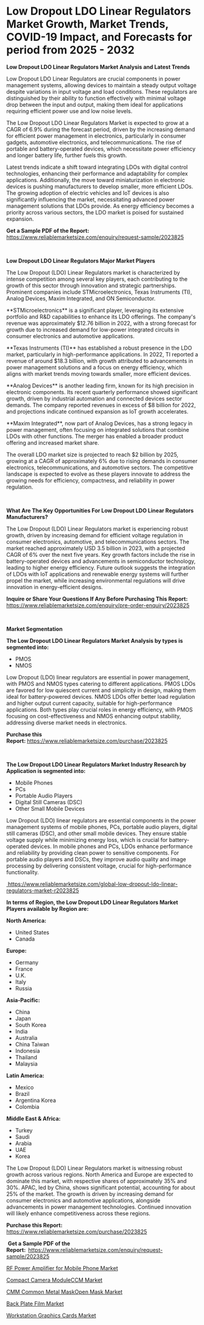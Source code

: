 <p><h1>Low Dropout LDO Linear Regulators Market Growth, Market Trends, COVID-19 Impact, and Forecasts for period from 2025 - 2032</h1></p><p><strong>Low Dropout LDO Linear Regulators Market Analysis and Latest Trends</strong></p>
<p><p>Low Dropout LDO Linear Regulators are crucial components in power management systems, allowing devices to maintain a steady output voltage despite variations in input voltage and load conditions. These regulators are distinguished by their ability to function effectively with minimal voltage drop between the input and output, making them ideal for applications requiring efficient power use and low noise levels.</p><p>The Low Dropout LDO Linear Regulators Market is expected to grow at a CAGR of 6.9% during the forecast period, driven by the increasing demand for efficient power management in electronics, particularly in consumer gadgets, automotive electronics, and telecommunications. The rise of portable and battery-operated devices, which necessitate power efficiency and longer battery life, further fuels this growth.</p><p>Latest trends indicate a shift toward integrating LDOs with digital control technologies, enhancing their performance and adaptability for complex applications. Additionally, the move toward miniaturization in electronic devices is pushing manufacturers to develop smaller, more efficient LDOs. The growing adoption of electric vehicles and IoT devices is also significantly influencing the market, necessitating advanced power management solutions that LDOs provide. As energy efficiency becomes a priority across various sectors, the LDO market is poised for sustained expansion.</p></p>
<p><strong>Get a Sample PDF of the Report:&nbsp;</strong> <a href="https://www.reliablemarketsize.com/enquiry/request-sample/2023825?utm_campaign=1998&utm_medium=2&utm_source=Github&utm_content=ia&utm_term=29032025&utm_id=low-dropout-ldo-linear-regulators">https://www.reliablemarketsize.com/enquiry/request-sample/2023825</a></p>
<p>&nbsp;</p>
<p><strong>Low Dropout LDO Linear Regulators Major Market Players</strong></p>
<p><p>The Low Dropout (LDO) Linear Regulators market is characterized by intense competition among several key players, each contributing to the growth of this sector through innovation and strategic partnerships. Prominent companies include STMicroelectronics, Texas Instruments (TI), Analog Devices, Maxim Integrated, and ON Semiconductor.</p><p>**STMicroelectronics** is a significant player, leveraging its extensive portfolio and R&D capabilities to enhance its LDO offerings. The company's revenue was approximately $12.76 billion in 2022, with a strong forecast for growth due to increased demand for low-power integrated circuits in consumer electronics and automotive applications.</p><p>**Texas Instruments (TI)** has established a robust presence in the LDO market, particularly in high-performance applications. In 2022, TI reported a revenue of around $18.3 billion, with growth attributed to advancements in power management solutions and a focus on energy efficiency, which aligns with market trends moving towards smaller, more efficient devices.</p><p>**Analog Devices** is another leading firm, known for its high precision in electronic components. Its recent quarterly performance showed significant growth, driven by industrial automation and connected devices sector demands. The company reported revenues in excess of $8 billion for 2022, and projections indicate continued expansion as IoT growth accelerates.</p><p>**Maxim Integrated**, now part of Analog Devices, has a strong legacy in power management, often focusing on integrated solutions that combine LDOs with other functions. The merger has enabled a broader product offering and increased market share.</p><p>The overall LDO market size is projected to reach $2 billion by 2025, growing at a CAGR of approximately 6% due to rising demands in consumer electronics, telecommunications, and automotive sectors. The competitive landscape is expected to evolve as these players innovate to address the growing needs for efficiency, compactness, and reliability in power regulation.</p></p>
<p>&nbsp;</p>
<p><strong>What Are The Key Opportunities For Low Dropout LDO Linear Regulators Manufacturers?</strong></p>
<p><p>The Low Dropout (LDO) Linear Regulators market is experiencing robust growth, driven by increasing demand for efficient voltage regulation in consumer electronics, automotive, and telecommunications sectors. The market reached approximately USD 3.5 billion in 2023, with a projected CAGR of 6% over the next five years. Key growth factors include the rise in battery-operated devices and advancements in semiconductor technology, leading to higher energy efficiency. Future outlook suggests the integration of LDOs with IoT applications and renewable energy systems will further propel the market, while increasing environmental regulations will drive innovation in energy-efficient designs.</p></p>
<p><strong>Inquire or Share Your Questions If Any Before Purchasing This Report:</strong> <a href="https://www.reliablemarketsize.com/enquiry/pre-order-enquiry/2023825?utm_campaign=1998&utm_medium=2&utm_source=Github&utm_content=ia&utm_term=29032025&utm_id=low-dropout-ldo-linear-regulators">https://www.reliablemarketsize.com/enquiry/pre-order-enquiry/2023825</a></p>
<p>&nbsp;</p>
<p><strong>Market Segmentation</strong></p>
<p><strong>The Low Dropout LDO Linear Regulators Market Analysis by types is segmented into:</strong></p>
<p><ul><li>PMOS</li><li>NMOS</li></ul></p>
<p><p>Low Dropout (LDO) linear regulators are essential in power management, with PMOS and NMOS types catering to different applications. PMOS LDOs are favored for low quiescent current and simplicity in design, making them ideal for battery-powered devices. NMOS LDOs offer better load regulation and higher output current capacity, suitable for high-performance applications. Both types play crucial roles in energy efficiency, with PMOS focusing on cost-effectiveness and NMOS enhancing output stability, addressing diverse market needs in electronics.</p></p>
<p><strong>Purchase this Report:&nbsp;</strong><a href="https://www.reliablemarketsize.com/purchase/2023825?utm_campaign=1998&utm_medium=2&utm_source=Github&utm_content=ia&utm_term=29032025&utm_id=low-dropout-ldo-linear-regulators">https://www.reliablemarketsize.com/purchase/2023825</a></p>
<p>&nbsp;</p>
<p><strong>The Low Dropout LDO Linear Regulators Market Industry Research by Application is segmented into:</strong></p>
<p><ul><li>Mobile Phones</li><li>PCs</li><li>Portable Audio Players</li><li>Digital Still Cameras (DSC)</li><li>Other Small Mobile Devices</li></ul></p>
<p><p>Low Dropout (LDO) linear regulators are essential components in the power management systems of mobile phones, PCs, portable audio players, digital still cameras (DSC), and other small mobile devices. They ensure stable voltage supply while minimizing energy loss, which is crucial for battery-operated devices. In mobile phones and PCs, LDOs enhance performance and reliability by providing clean power to sensitive components. For portable audio players and DSCs, they improve audio quality and image processing by delivering consistent voltage, crucial for high-performance functionality.</p></p>
<p><a href="https://www.reliablemarketsize.com/global-low-dropout-ldo-linear-regulators-market-r2023825?utm_campaign=1998&utm_medium=2&utm_source=Github&utm_content=ia&utm_term=29032025&utm_id=low-dropout-ldo-linear-regulators">&nbsp;https://www.reliablemarketsize.com/global-low-dropout-ldo-linear-regulators-market-r2023825</a></p>
<p><strong>In terms of Region, the Low Dropout LDO Linear Regulators Market Players available by Region are:</strong></p>
<p>
    <p> <strong> North America: </strong>
        <ul>
            <li>United States</li>
            <li>Canada</li>
        </ul>
        </p> 
    <p> <strong> Europe: </strong>
        <ul>
            <li>Germany</li>
            <li>France</li>
            <li>U.K.</li>
            <li>Italy</li>
            <li>Russia</li>
        </ul>
        </p> 
    <p> <strong> Asia-Pacific: </strong>
        <ul>
            <li>China</li>
            <li>Japan</li>
            <li>South Korea</li>
            <li>India</li>
            <li>Australia</li>
            <li>China Taiwan</li>
            <li>Indonesia</li>
            <li>Thailand</li>
            <li>Malaysia</li>
        </ul>
        </p> 
    <p> <strong> Latin America: </strong>
        <ul>
            <li>Mexico</li>
            <li>Brazil</li>
            <li>Argentina Korea</li>
            <li>Colombia</li>
        </ul>
        </p> 
    <p> <strong> Middle East & Africa: </strong>
        <ul>
            <li>Turkey</li>
            <li>Saudi</li>
            <li>Arabia</li>
            <li>UAE</li>
            <li>Korea</li>
        </ul>
    </p>
    </p>
<p><p>The Low Dropout (LDO) Linear Regulators market is witnessing robust growth across various regions. North America and Europe are expected to dominate this market, with respective shares of approximately 35% and 30%. APAC, led by China, shows significant potential, accounting for about 25% of the market. The growth is driven by increasing demand for consumer electronics and automotive applications, alongside advancements in power management technologies. Continued innovation will likely enhance competitiveness across these regions.</p></p>
<p><strong>Purchase this Report: </strong><a href="https://www.reliablemarketsize.com/purchase/2023825?utm_campaign=1998&utm_medium=2&utm_source=Github&utm_content=ia&utm_term=29032025&utm_id=low-dropout-ldo-linear-regulators">https://www.reliablemarketsize.com/purchase/2023825</a></p>
<p>&nbsp;<strong>Get a Sample PDF of the Report:&nbsp;&nbsp;</strong><a href="https://www.reliablemarketsize.com/enquiry/request-sample/2023825?utm_campaign=1998&utm_medium=2&utm_source=Github&utm_content=ia&utm_term=29032025&utm_id=low-dropout-ldo-linear-regulators">https://www.reliablemarketsize.com/enquiry/request-sample/2023825</a></p>
<p><strong></strong></p>
<p><p><a href="https://github.com/neilycalanww/Market-Research-Report-List-1/blob/main/rf-power-amplifier-for-mobile-phone-market.md?utm_campaign=1998&utm_medium=2&utm_source=Github&utm_content=ia&utm_term=29032025&utm_id=low-dropout-ldo-linear-regulators">RF Power Amplifier for Mobile Phone Market</a></p><p><a href="https://github.com/keolalelekr8/Market-Research-Report-List-1/blob/main/compact-camera-moduleccm-market.md?utm_campaign=1998&utm_medium=2&utm_source=Github&utm_content=ia&utm_term=29032025&utm_id=low-dropout-ldo-linear-regulators">Compact Camera ModuleCCM Market</a></p><p><a href="https://github.com/anejaryaan8m/Market-Research-Report-List-1/blob/main/cmm-common-metal-maskopen-mask-market.md?utm_campaign=1998&utm_medium=2&utm_source=Github&utm_content=ia&utm_term=29032025&utm_id=low-dropout-ldo-linear-regulators">CMM Common Metal MaskOpen Mask Market</a></p><p><a href="https://github.com/izetajhazuga/Market-Research-Report-List-1/blob/main/back-plate-film-market.md?utm_campaign=1998&utm_medium=2&utm_source=Github&utm_content=ia&utm_term=29032025&utm_id=low-dropout-ldo-linear-regulators">Back Plate Film Market</a></p><p><a href="https://github.com/gackesaizaze/Market-Research-Report-List-1/blob/main/workstation-graphics-cards-market.md?utm_campaign=1998&utm_medium=2&utm_source=Github&utm_content=ia&utm_term=29032025&utm_id=low-dropout-ldo-linear-regulators">Workstation Graphics Cards Market</a></p></p>
